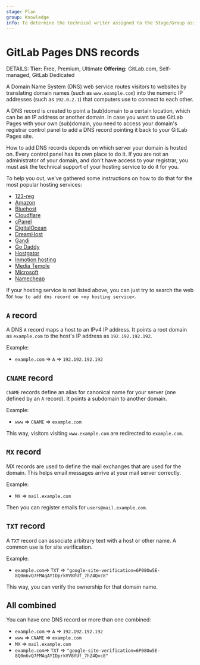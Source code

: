 ```yaml
---
stage: Plan
group: Knowledge
info: To determine the technical writer assigned to the Stage/Group associated with this page, see https://handbook.gitlab.com/handbook/product/ux/technical-writing/#assignments
---
```


# GitLab Pages DNS records

DETAILS:
**Tier:** Free, Premium, Ultimate
**Offering:** GitLab.com, Self-managed, GitLab Dedicated

A Domain Name System (DNS) web service routes visitors to websites
by translating domain names (such as `www.example.com`) into the
numeric IP addresses (such as `192.0.2.1`) that computers use to
connect to each other.

A DNS record is created to point a (sub)domain to a certain location,
which can be an IP address or another domain. In case you want to use
GitLab Pages with your own (sub)domain, you need to access your domain's
registrar control panel to add a DNS record pointing it back to your
GitLab Pages site.

How to add DNS records depends on which server your domain
is hosted on. Every control panel has its own place to do it. If you are
not an administrator of your domain, and don't have access to your registrar,
you must ask the technical support of your hosting service
to do it for you.

To help you out, we've gathered some instructions on how to do that
for the most popular hosting services:

<!-- vale gitlab.Spelling = NO -->

- [123-reg](https://www.123-reg.co.uk/support/domains/domain-name-server-dns-management-guide/)
- [Amazon](https://docs.aws.amazon.com/AmazonS3/latest/userguide/website-hosting-custom-domain-walkthrough.html)
- [Bluehost](https://www.bluehost.com/help/article/dns-management-add-edit-or-delete-dns-entries)
- [Cloudflare](https://developers.cloudflare.com/fundamentals/setup/)
- [cPanel](https://docs.cpanel.net/cpanel/domains/zone-editor/)
- [DigitalOcean](https://docs.digitalocean.com/products/networking/dns/how-to/manage-records/)
- [DreamHost](https://help.dreamhost.com/hc/en-us/articles/360035516812)
- [Gandi](https://docs.gandi.net/en/domain_names/faq/dns_records.html)
- [Go Daddy](https://www.godaddy.com/help/add-an-a-record-19238)
- [Hostgator](https://www.hostgator.com/help/article/changing-dns-records)
- [Inmotion hosting](https://www.inmotionhosting.com/support/edu/cpanel/how-do-i-make-custom-dns-records/)
- [Media Temple](https://mediatemple.zendesk.com/hc/en-us/articles/204403794-how-can-i-change-the-dns-records-for-my-domain)
- [Microsoft](https://learn.microsoft.com/en-us/windows-server/networking/dns/manage-resource-records?tabs=powershell)
- [Namecheap](https://www.namecheap.com/support/knowledgebase/subcategory/2237/host-records-setup/)

<!-- vale gitlab.Spelling = YES -->

If your hosting service is not listed above, you can just try to
search the web for `how to add dns record on <my hosting service>`.

## `A` record

A DNS `A` record maps a host to an IPv4 IP address.
It points a root domain as `example.com` to the host's IP address as
`192.192.192.192`.

Example:

- `example.com` => `A` => `192.192.192.192`

## `CNAME` record

`CNAME` records define an alias for canonical name for your server (one defined
by an `A` record). It points a subdomain to another domain.

Example:

- `www` => `CNAME` => `example.com`

This way, visitors visiting `www.example.com` are redirected to
`example.com`.

## `MX` record

MX records are used to define the mail exchanges that are used for the domain.
This helps email messages arrive at your mail server correctly.

Example:

- `MX` => `mail.example.com`

Then you can register emails for `users@mail.example.com`.

## `TXT` record

A `TXT` record can associate arbitrary text with a host or other name. A common
use is for site verification.

Example:

- `example.com`=> `TXT` => `"google-site-verification=6P08Ow5E-8Q0m6vQ7FMAqAYIDprkVV8fUf_7hZ4Qvc8"`

This way, you can verify the ownership for that domain name.

## All combined

You can have one DNS record or more than one combined:

- `example.com` => `A` => `192.192.192.192`
- `www` => `CNAME` => `example.com`
- `MX` => `mail.example.com`
- `example.com`=> `TXT` => `"google-site-verification=6P08Ow5E-8Q0m6vQ7FMAqAYIDprkVV8fUf_7hZ4Qvc8"`
